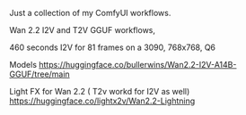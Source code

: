 Just a collection of my ComfyUI workflows. 

Wan 2.2 I2V and T2V GGUF workflows, 

460 seconds I2V for 81 frames on a 3090, 768x768, Q6

Models
https://huggingface.co/bullerwins/Wan2.2-I2V-A14B-GGUF/tree/main

Light FX for Wan 2.2 ( T2v workd for I2V as well) 
https://huggingface.co/lightx2v/Wan2.2-Lightning


